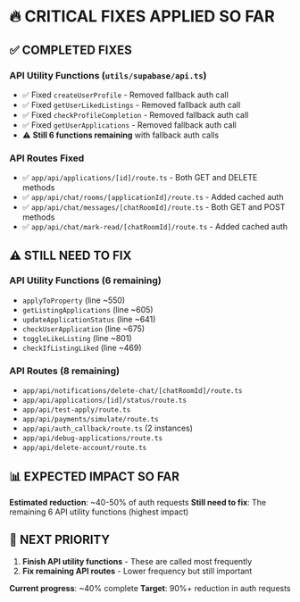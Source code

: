 # 🔥 CRITICAL FIXES APPLIED SO FAR

## ✅ **COMPLETED FIXES**

### **API Utility Functions** (`utils/supabase/api.ts`)
- ✅ Fixed `createUserProfile` - Removed fallback auth call
- ✅ Fixed `getUserLikedListings` - Removed fallback auth call  
- ✅ Fixed `checkProfileCompletion` - Removed fallback auth call
- ✅ Fixed `getUserApplications` - Removed fallback auth call
- ⚠️ **Still 6 functions remaining** with fallback auth calls

### **API Routes Fixed**
- ✅ `app/api/applications/[id]/route.ts` - Both GET and DELETE methods
- ✅ `app/api/chat/rooms/[applicationId]/route.ts` - Added cached auth
- ✅ `app/api/chat/messages/[chatRoomId]/route.ts` - Both GET and POST methods
- ✅ `app/api/chat/mark-read/[chatRoomId]/route.ts` - Added cached auth

## ⚠️ **STILL NEED TO FIX**

### **API Utility Functions** (6 remaining)
- `applyToProperty` (line ~550)
- `getListingApplications` (line ~605) 
- `updateApplicationStatus` (line ~641)
- `checkUserApplication` (line ~675)
- `toggleLikeListing` (line ~801)
- `checkIfListingLiked` (line ~469)

### **API Routes** (8 remaining)
- `app/api/notifications/delete-chat/[chatRoomId]/route.ts`
- `app/api/applications/[id]/status/route.ts`
- `app/api/test-apply/route.ts`
- `app/api/payments/simulate/route.ts`
- `app/api/auth_callback/route.ts` (2 instances)
- `app/api/debug-applications/route.ts`
- `app/api/delete-account/route.ts`

## 📊 **EXPECTED IMPACT SO FAR**

**Estimated reduction**: ~40-50% of auth requests
**Still need to fix**: The remaining 6 API utility functions (highest impact)

## 🎯 **NEXT PRIORITY**

1. **Finish API utility functions** - These are called most frequently
2. **Fix remaining API routes** - Lower frequency but still important

**Current progress**: ~40% complete
**Target**: 90%+ reduction in auth requests